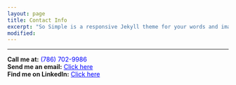 ```yaml
---
layout: page
title: Contact Info
excerpt: "So Simple is a responsive Jekyll theme for your words and images."
modified:
---
```


<hr/>

**Call me at:** <span style="color: blue">(786) 702-9986</span><br/>
**Send me an email:** <a style="color: blue" href="mailto:jasonvic97@gmail.com">Click here</a><br/>
**Find me on LinkedIn:** <a style="color: blue" href="https://www.linkedin.com/in/jason-victor-795b3b193/"> Click here</a>

